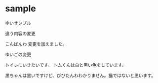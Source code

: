 # sample
ゆいサンプル

違う内容の変更

こんばんわ
変更を加えました。

ゆいごの変更

トイレにいきたいです。
トムくんは白と黒い色をしています。

黒ちゃんは黒いですけど、びびたんわわかりません。猫ではないと思います。


